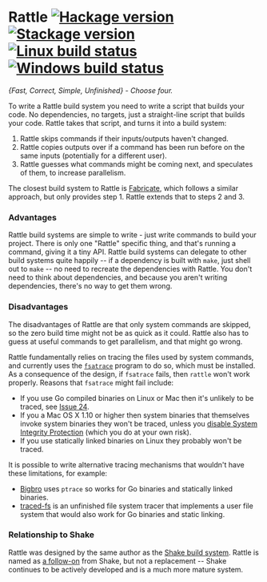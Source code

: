 # Rattle [![Hackage version](https://img.shields.io/hackage/v/rattle.svg?label=Hackage)](https://hackage.haskell.org/package/rattle) [![Stackage version](https://www.stackage.org/package/rattle/badge/nightly?label=Stackage)](https://www.stackage.org/package/rattle) [![Linux build status](https://img.shields.io/travis/ndmitchell/rattle/master.svg?label=Linux%20build)](https://travis-ci.org/ndmitchell/rattle) [![Windows build status](https://img.shields.io/appveyor/ci/ndmitchell/rattle/master.svg?label=Windows%20build)](https://ci.appveyor.com/project/ndmitchell/rattle)

_{Fast, Correct, Simple, Unfinished} - Choose four._

To write a Rattle build system you need to write a script that builds your code. No dependencies, no targets, just a straight-line script that builds your code. Rattle takes that script, and turns it into a build system:

1. Rattle skips commands if their inputs/outputs haven't changed.
2. Rattle copies outputs over if a command has been run before on the same inputs (potentially for a different user).
3. Rattle guesses what commands might be coming next, and speculates of them, to increase parallelism.

The closest build system to Rattle is [Fabricate](https://github.com/brushtechnology/fabricate), which follows a similar approach, but only provides step 1. Rattle extends that to steps 2 and 3.

### Advantages

Rattle build systems are simple to write - just write commands to build your project. There is only one "Rattle" specific thing, and that's running a command, giving it a tiny API. Rattle build systems can delegate to other build systems quite happily -- if a dependency is built with `make`, just shell out to `make` -- no need to recreate the dependencies with Rattle. You don't need to think about dependencies, and because you aren't writing dependencies, there's no way to get them wrong.

### Disadvantages

The disadvantages of Rattle are that only system commands are skipped, so the zero build time might not be as quick as it could. Rattle also has to guess at useful commands to get parallelism, and that might go wrong.

Rattle fundamentally relies on tracing the files used by system commands, and currently uses the [`fsatrace`](https://github.com/jacereda/fsatrace) program to do so, which must be installed. As a consequence of the design, if `fsatrace` fails, then `rattle` won't work properly. Reasons that `fsatrace` might fail include:

* If you use Go compiled binaries on Linux or Mac then it's unlikely to be traced, see [Issue 24](https://github.com/jacereda/fsatrace/issues/24).
* If you a Mac OS X 1.10 or higher then system binaries that themselves invoke system binaries they won't be traced, unless you [disable System Integrity Protection](https://developer.apple.com/library/content/documentation/Security/Conceptual/System_Integrity_Protection_Guide/ConfiguringSystemIntegrityProtection/ConfiguringSystemIntegrityProtection.html) (which you do at your own risk).
* If you use statically linked binaries on Linux they probably won't be traced.

It is possible to write alternative tracing mechanisms that wouldn't have these limitations, for example:

* [Bigbro](https://github.com/droundy/bigbro/) uses `ptrace` so works for Go binaries and statically linked binaries.
* [traced-fs](https://github.com/jacereda/traced-fs) is an unfinished file system tracer that implements a user file system that would also work for Go binaries and static linking.

### Relationship to Shake

Rattle was designed by the same author as the [Shake build system](https://shakebuild.com/). Rattle is named as [a follow-on](https://en.wikipedia.org/wiki/Shake,_Rattle_and_Roll) from Shake, but not a replacement -- Shake continues to be actively developed and is a much more mature system.
